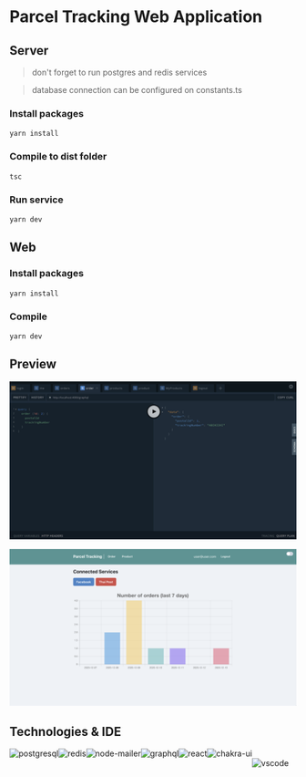 # Parcel Tracking Web Application

## Server

> don't forget to run postgres and redis services

> database connection can be configured on constants.ts

### Install packages
```
yarn install
```

### Compile to dist folder
```
tsc
```

### Run service
```
yarn dev
```

## Web

### Install packages
```
yarn install
```

### Compile
```
yarn dev
```

## Preview

![server](https://github.com/reefwn/parcel-tracking-web/blob/main/server.png?raw=true)

![web](https://github.com/reefwn/parcel-tracking-web/blob/main/web.png?raw=true)

## Technologies & IDE
<div>
    <img style="float: left" src="https://www.postgresql.org/media/img/about/press/elephant.png" height="48" alt="postgresql"> &nbsp;
    <img style="float: left" src="https://upload.wikimedia.org/wikipedia/en/thumb/6/6b/Redis_Logo.svg/1920px-Redis_Logo.svg.png" height="48" alt="redis"> &nbsp;
    <img style="float: left" src="https://nodemailer.com/nm_logo_200x136.png" height="48" alt="node-mailer"> &nbsp;
    <img style="float: left" src="https://graphql.org/img/logo.svg" height="48" alt="graphql"> &nbsp;
    <img style="float: left" src="https://upload.wikimedia.org/wikipedia/commons/a/a7/React-icon.svg" height="48" alt="react"> &nbsp;
    <img style="float: left" src="https://chakra-ui.com/favicon.png" height="48" alt="chakra-ui"> &nbsp;
    <img style="float: left" src="https://code.visualstudio.com/assets/updates/1_35/logo-stable.png" height="48" alt="vscode">
</div>
